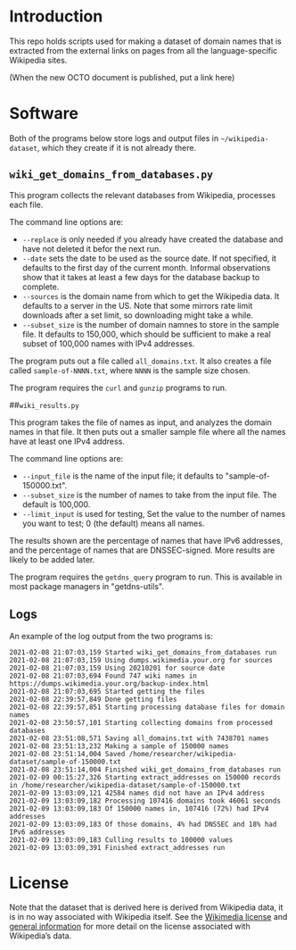 # Introduction

This repo holds scripts used for making a dataset of domain names that is extracted from the external links on pages from all the language-specific Wikipedia sites.

(When the new OCTO document is published, put a link here)

# Software

Both of the programs below store logs and output files in `~/wikipedia-dataset`, which they create if it is not already there.

## `wiki_get_domains_from_databases.py`

This program collects the relevant databases from Wikipedia, processes each file.

The command line options are:

- `--replace` is only needed if you already have created the database and have not deleted it befor the next run.
- `--date` sets the date to be used as the source date. If not specified, it defaults to the first day of the current month. Informal observations show that it takes at least a few days for the database backup to complete.
- `--sources` is the domain name from which to get the Wikipedia data. It defaults to a server in the US. Note that some mirrors rate limit downloads after a set limit, so downloading might take a while.
- `--subset_size` is the number of domain namnes to store in the sample file. It defaults to 150,000, which should be sufficient to make a real subset of 100,000 names with IPv4 addresses.

The program puts out a file called `all_domains.txt`.
It also creates a file called `sample-of-NNNN.txt`, where `NNNN` is the sample size chosen.

The program requires the `curl` and `gunzip` programs to run.

##`wiki_results.py`

This program takes the file of names as input, and analyzes the domain names in that file.
It then puts out a smaller sample file where all the names have at least one IPv4 address.

The command line options are:

- `--input_file` is the name of the input file; it defaults to "sample-of-150000.txt".
- `--subset_size` is the number of names to take from the input file. The default is 100,000.
- `--limit_input` is used for testing, Set the value to the number of names you want to test; 0 (the default) means all names.

The results shown are the percentage of names that have IPv6 addresses, and the percentage of names that are DNSSEC-signed. More results are likely to be added later.

The program requires the `getdns_query` program to run. This is available in most package managers in "getdns-utils".

## Logs

An example of the log output from the two programs is:

	2021-02-08 21:07:03,159 Started wiki_get_domains_from_databases run
	2021-02-08 21:07:03,159 Using dumps.wikimedia.your.org for sources
	2021-02-08 21:07:03,159 Using 20210201 for source date
	2021-02-08 21:07:03,694 Found 747 wiki names in https://dumps.wikimedia.your.org/backup-index.html
	2021-02-08 21:07:03,695 Started getting the files
	2021-02-08 22:39:57,849 Done getting files
	2021-02-08 22:39:57,851 Starting processing database files for domain names
	2021-02-08 23:50:57,101 Starting collecting domains from processed databases
	2021-02-08 23:51:08,571 Saving all_domains.txt with 7438701 names
	2021-02-08 23:51:13,232 Making a sample of 150000 names
	2021-02-08 23:51:14,004 Saved /home/researcher/wikipedia-dataset/sample-of-150000.txt
	2021-02-08 23:51:14,004 Finished wiki_get_domains_from_databases run
	2021-02-09 00:15:27,326 Starting extract_addresses on 150000 records in /home/researcher/wikipedia-dataset/sample-of-150000.txt
	2021-02-09 13:03:09,121 42584 names did not have an IPv4 address
	2021-02-09 13:03:09,182 Processing 107416 domains took 46061 seconds
	2021-02-09 13:03:09,183 Of 150000 names in, 107416 (72%) had IPv4 addresses
	2021-02-09 13:03:09,183 Of those domains, 4% had DNSSEC and 18% had IPv6 addresses
	2021-02-09 13:03:09,183 Culling results to 100000 values
	2021-02-09 13:03:09,391 Finished extract_addresses run

# License

Note that the dataset that is derived here is derived from Wikipedia data, it is in no way associated with Wikipedia itself.
See the [Wikimedia license](https://en.wikipedia.org/wiki/Wikipedia:Text_of_Creative_Commons_Attribution-ShareAlike_3.0_Unported_License) and [general information](https://en.wikipedia.org/wiki/Wikipedia:Copyrights) for more detail on the license associated with Wikipedia’s data.
